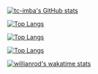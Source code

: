 [![tc-imba's GitHub stats](https://github-readme-stats-peach-two.vercel.app/api?username=renn08&count_private=true&hide=contribs,prs&show_icons=true&theme=dark)](https://github.com/anuraghazra/github-readme-stats)

[![Top Langs](https://github-readme-stats.vercel.app/api/top-langs/?username=renn08&count_private=true&show_icons=true&theme=dark&layout=compact)](https://github.com/anuraghazra/github-readme-stats)

[![Top Langs](https://github-readme-stats-peach-two.vercel.app/api/top-langs/?username=renn08&langs_count=10&layout=compact&theme=onedark)](https://github.com/anuraghazra/github-readme-stats)

[![Top Langs](https://github-readme-stats-peach-two.vercel.app/api/top-langs/?username=renn08&langs_count=10&layout=compact&theme=dark$count_private=true&layout=compact)](https://github.com/anuraghazra/github-readme-stats)

[![willianrod's wakatime stats](https://github-readme-stats.vercel.app/api/wakatime?username=renn08)](https://github.com/anuraghazra/github-readme-stats)



